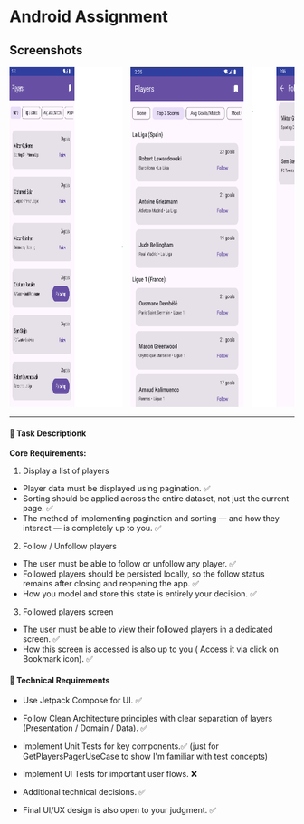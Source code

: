 # Android Assignment

## Screenshots

<div style="overflow-x: auto; white-space: nowrap;">

  <img src="screenshots/1.png" width="200" height="600" style="display: inline-block; margin-right: 10px;" alt="Screen 1" />
  <img src="screenshots/2.png" width="200" height="600" style="display: inline-block; margin-right: 10px;" alt="Screen 2" />
  <img src="screenshots/3.png" width="200" height="600" style="display: inline-block; margin-right: 10px;" alt="Screen 3" />

</div>

---

#### 📝 Task Descriptionk

**Core Requirements:**

1. Display a list of players

- Player data must be displayed using pagination. ✅
- Sorting should be applied across the entire dataset, not just the current page. ✅
- The method of implementing pagination and sorting — and how they interact — is completely up to
  you. ✅

2. Follow / Unfollow players

- The user must be able to follow or unfollow any player. ✅
- Followed players should be persisted locally, so the follow status remains after closing and
  reopening the app. ✅
- How you model and store this state is entirely your decision. ✅

3. Followed players screen

- The user must be able to view their followed players in a dedicated screen. ✅
- How this screen is accessed is also up to you ( Access it via click on Bookmark icon). ✅

#### 🔧 Technical Requirements

- Use Jetpack Compose for UI. ✅

- Follow Clean Architecture principles with clear separation of layers (Presentation / Domain / Data).  ✅

- Implement Unit Tests for key components.✅ (just for GetPlayersPagerUseCase to show I'm familiar with test concepts)

- Implement UI Tests for important user flows. ❌ 

- Additional technical decisions. ✅

- Final UI/UX design is also open to your judgment. ✅


